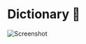 # Dictionary  📕


![Screenshot](https://github.com/pnut8/Dictionary/assets/88376730/3b8a6c41-6e18-417e-83c6-aac2d9287ee9)

